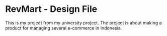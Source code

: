 # RevMart - Design File
This is my project from my university project. The project is about making a product for managing several e-commerce in Indonesia.
